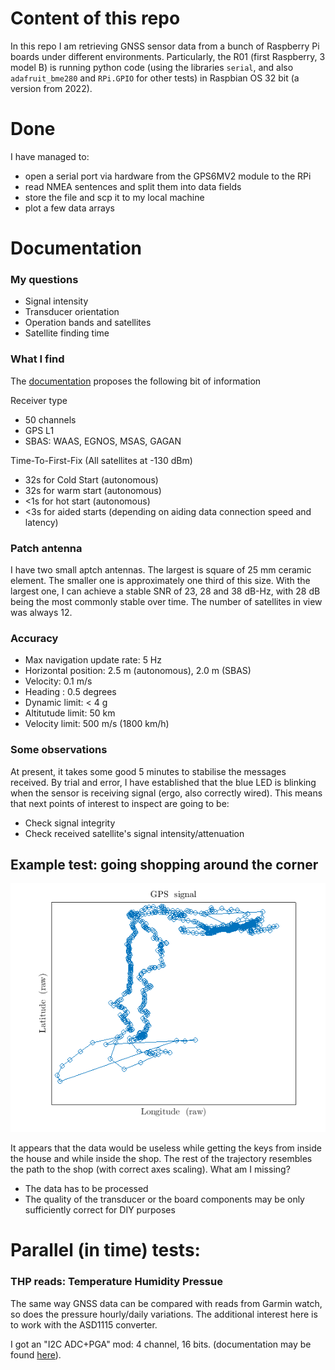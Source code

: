 # Content of this repo

In this repo I am retrieving GNSS sensor data from a bunch of Raspberry Pi boards under different environments. Particularly, the R01 (first Raspberry, 3 model B) is running python code (using the libraries `serial`, and also `adafruit_bme280` and `RPi.GPIO` for other tests) in Raspbian OS 32 bit (a version from 2022).

# Done

I have managed to:
* open a serial port via hardware from the GPS6MV2 module to the RPi
* read NMEA sentences and split them into data fields
* store the file and scp it to my local machine
* plot a few data arrays

# Documentation



### My questions
* Signal intensity
* Transducer orientation
* Operation bands and satellites
* Satellite finding time

### What I find
The [documentation](https://components101.com/sites/default/files/component_datasheet/NEO6MV2%20GPS%20Module%20Datasheet.pdf) proposes the following bit of information

Receiver type
* 50 channels
* GPS L1
* SBAS: WAAS, EGNOS, MSAS, GAGAN

Time-To-First-Fix (All satellites at -130 dBm)
* 32s for Cold Start (autonomous)
* 32s for warm start (autonomous)
* <1s for hot start (autonomous)
* <3s for aided starts (depending on aiding data connection speed and latency)

### Patch antenna

I have two small aptch antennas. The largest is square of 25 mm ceramic element. The smaller one is approximately one third of this size. With the largest one, I can achieve a stable SNR of 23, 28 and 38 dB-Hz, with 28 dB being the most commonly stable over time. The number of satellites in view was always 12.

### Accuracy

* Max navigation update rate: 5 Hz
* Horizontal position: 2.5 m (autonomous), 2.0 m (SBAS)
* Velocity: 0.1 m/s
* Heading : 0.5 degrees
* Dynamic limit: < 4 g
* Altitutude limit: 50 km
* Velocity limit: 500 m/s (1800 km/h)


### Some observations


At present, it takes some good 5 minutes to stabilise the messages received. By trial and error, I have established that the blue LED is blinking when the sensor is receiving signal (ergo, also correctly wired). This means that next points of interest to inspect are going to be:
* Check signal integrity
* Check received satellite's signal intensity/attenuation

## Example test: going shopping around the corner

![](DATA_GPS/ShoppingTest.png)

It appears that the data would be useless while getting the keys from inside the house and while inside the shop. The rest of the trajectory resembles the path to the shop (with correct axes scaling). What am I missing?
* The data has to be processed
* The quality of the transducer or the board components may be only sufficiently correct for DIY purposes




# Parallel (in time) tests:

### THP reads: Temperature Humidity Pressue

The same way GNSS data can be compared with reads from Garmin watch, so does the pressure hourly/daily variations. The additional interest here is to work with the ASD1115 converter.

I got an "I2C ADC+PGA" mod: 4 channel, 16 bits. (documentation may be found [here](https://learn.adafruit.com/adafruit-4-channel-adc-breakouts/downloads)).


